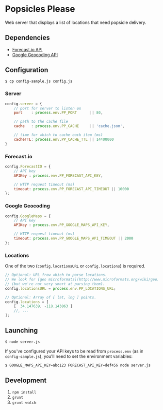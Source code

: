 Popsicles Please
================

Web server that displays a list of locations that need popsicle delivery.

Dependencies
------------

* [Forecast.io API](https://developer.forecast.io/)
* [Google Geocoding API](https://developers.google.com/maps/documentation/geocoding/)

Configuration
-------------

~~~bash
$ cp config-sample.js config.js
~~~

### Server

~~~js
config.server = {
	// port for server to listen on
	port    : process.env.PP_PORT      || 80,

	// path to the cache file
	cache   : process.env.PP_CACHE     || 'cache.json',

	// time for which to cache each item (ms)
	cacheTTL: process.env.PP_CACHE_TTL || 14400000
}
~~~

### Forecast.io

~~~js
config.ForecastIO = {
	// API key
	APIKey : process.env.PP_FORECAST_API_KEY,

	// HTTP request timeout (ms)
	timeout: process.env.PP_FORECAST_API_TIMEOUT || 10000
};
~~~

### Google Geocoding

~~~js
config.GoogleMaps = {
	// API key
	APIKey : process.env.PP_GOOGLE_MAPS_API_KEY,

	// HTTP request timeout (ms)
	timeout: process.env.PP_GOOGLE_MAPS_API_TIMEOUT || 2000
};
~~~

### Locations

One of the two (`config.locationsURL` or `config.locations`) is required.

~~~js
// Optional: URL frow which to parse locations.
// We look for [geo microformats](http://www.microformats.org/wiki/geo)
// (but we're not very smart at parsing them).
config.locationsURL = process.env.PP_LOCATIONS_URL;

// Optional: Array of [ lat, lng ] points.
config.locations = [
	[  34.147639, -118.143863 ]
	//, ...
];
~~~

Launching
---------

~~~bash
$ node server.js
~~~

If you've configured your API keys to be read from `process.env` (as in `config-sample.js`),
you'll need to set the environment variables:

~~~bash
$ GOOGLE_MAPS_API_KEY=abc123 FORECAST_API_KEY=def456 node server.js
~~~

Development
-----------

1. `npm install`
2. `grunt`
3. `grunt watch`
